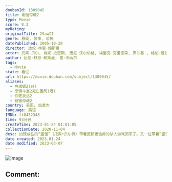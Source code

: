 ```yaml
---
doubanId: 1309045
title: 电锯惊魂2
type: Movie
score: 8.3
myRating: 
originalTitle: 2SawII
genre: 悬疑, 惊悚, 恐怖
datePublished: 2005-10-28
director: 达伦·林恩·鲍斯曼
actor: 托宾·贝尔, 肖妮·史密斯, 唐尼·沃尔伯格, 埃里克·克诺德森, 弗兰基·, 格伦·普拉默, 埃曼妞·沃吉亚, 贝弗利·米切尔, 蒂姆·伯德, 迪娜·迈耶, 雷瑞克·本特, 诺安·坚金斯, 托尼·纳波, 莱内特·多尔蒂, 康拉德·科茨, 文森特·罗瑟, 约翰·法龙, 周豪, 詹姆士格兰恩德斯, 罗宾沃德
author: 达伦·林恩·鲍斯曼, 雷·沃纳尔
tags:
  - Movie
state: 看过
url: https://movie.douban.com/subject/1309045/
aliases:
  - 夺魂锯2(台)
  - 恐惧斗室2死亡困局(港)
  - 你死我活2
  - 链锯惊魂2
country: 美国, 加拿大
language: 英语
IMDb: tt0432348
time: 93分钟
createTime: 2023-01-24 01:01:05
collectionDate: 2020-11-04
desc: 凶残成性的“竖锯”（托宾•贝尔饰）带着更新更诡异的杀人游戏回来了。又一位带着“竖锯”标签式的死亡特征的受害人被警方发现，这令探员艾里克•马休斯(当尼•沃伯格饰)重新回到之前的惊悚噩梦之中。但出人...
date created: 2023-01-24
date modified: 2023-03-07
---
```


![image](p1421210839.jpg)

Comment:
---
